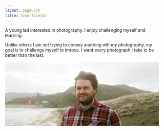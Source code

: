 ```yaml
---
layout: page.njk
title: Jono Shields
---
```



A young lad interested in photography. I enjoy challenging myself and learning.

Unlike others I am not trying to convey anything wih my photography, my goal is to challenge myself to imrove. I want every photograph I take to be better than the last.

<img src="/assets/images/jono.jpg"/>

